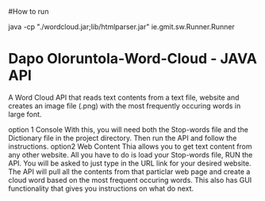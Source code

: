 
#How to run

java -cp "./wordcloud.jar;lib/htmlparser.jar" ie.gmit.sw.Runner.Runner

# Dapo Oloruntola-Word-Cloud - JAVA API
A Word Cloud API that reads text contents from a text file, website and creates an image file (.png) with the most frequently occuring words in large font.

option 1
Console
  With this, you will need both the Stop-words file and the Dictionary file in the project directory. Then run the API and follow the      instructions.
option2
 Web Content
  Thia allows you to get text content from any other website. All you have to do is load your Stop-words file, RUN the API. You will be    asked to just type in the URL link for your desired website. The API will pull all the contents from that particlar web page and create   a cloud word based on the most frequent occuring words. This also has GUI functionality that gives you instructions on what do next.
  
